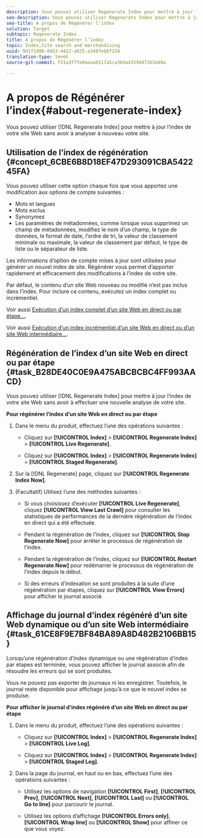 ```yaml
---
description: Vous pouvez utiliser Regenerate Index pour mettre à jour l’index de votre site Web sans avoir à recréer votre site.
seo-description: Vous pouvez utiliser Regenerate Index pour mettre à jour l’index de votre site Web sans avoir à recréer votre site.
seo-title: A propos de Régénérer l’index
solution: Target
subtopic: Regenerate Index
title: A propos de Régénérer l’index
topic: Index,Site search and merchandising
uuid: 9d1f1d88-0453-4422-a625-a348febbf224
translation-type: tm+mt
source-git-commit: f21a3f7fe0aeaab517a5ca36da43594873b3e69a

---
```



# A propos de Régénérer l’index{#about-regenerate-index}

Vous pouvez utiliser [!DNL Regenerate Index] pour mettre à jour l’index de votre site Web sans avoir à analyser à nouveau votre site.

## Utilisation de l’index de régénération {#concept_6CBE6B8D18EF47D293091CBA542245FA}

Vous pouvez utiliser cette option chaque fois que vous apportez une modification aux options de compte suivantes :

* Mots et langues
* Mots exclus
* Synonymes
* Les paramètres de métadonnées, comme lorsque vous supprimez un champ de métadonnées, modifiez le nom d’un champ, le type de données, le format de date, l’ordre de tri, la valeur de classement minimale ou maximale, la valeur de classement par défaut, le type de liste ou le séparateur de liste.

Les informations d’option de compte mises à jour sont utilisées pour générer un nouvel index de site. Régénérer vous permet d’apporter rapidement et efficacement des modifications à l’index de votre site.

Par défaut, le contenu d’un site Web nouveau ou modifié n’est pas inclus dans l’index. Pour inclure ce contenu, exécutez un index complet ou incrémentiel.

Voir aussi [Exécution d’un index complet d’un site Web en direct ou par étape...](../c-about-index-menu/c-about-full-index.md#task_F7FE04D8A1654A7787FCCA31B45EB42D).

Voir aussi [Exécution d’un index incrémentiel d’un site Web en direct ou d’un site Web intermédiaire...](../c-about-index-menu/c-about-incremental-index.md#task_9BFB6157F3884B2FAECB7E0E9CA318CB).

## Régénération de l’index d’un site Web en direct ou par étape {#task_B28DE40C0E9A475ABCBCBC4FF993AACD}

Vous pouvez utiliser [!DNL Regenerate Index] pour mettre à jour l’index de votre site Web sans avoir à effectuer une nouvelle analyse de votre site.

**Pour régénérer l’index d’un site Web en direct ou par étape**

1. Dans le menu du produit, effectuez l’une des opérations suivantes :

   * Cliquez sur **[!UICONTROL Index]** > **[!UICONTROL Regenerate Index]** > **[!UICONTROL Live Regenerate]**.

   * Cliquez sur **[!UICONTROL Index]** > **[!UICONTROL Regenerate Index]** > **[!UICONTROL Staged Regenerate]**.

1. Sur la [!DNL Regenerate] page, cliquez sur **[!UICONTROL Regenerate Index Now]**.
1. (Facultatif) Utilisez l’une des méthodes suivantes :

   * Si vous choisissez d’exécuter **[!UICONTROL Live Regenerate]**, cliquez **[!UICONTROL View Last Crawl]** pour consulter les statistiques de performances de la dernière régénération de l’index en direct qui a été effectuée.

   * Pendant la régénération de l’index, cliquez sur **[!UICONTROL Stop Regenerate Now]** pour arrêter le processus de régénération de l’index.
   * Pendant la régénération de l’index, cliquez sur **[!UICONTROL Restart Regenerate Now]** pour redémarrer le processus de régénération de l’index depuis le début.
   * Si des erreurs d’indexation se sont produites à la suite d’une régénération par étapes, cliquez sur **[!UICONTROL View Errors]** pour afficher le journal associé.

## Affichage du journal d’index régénéré d’un site Web dynamique ou d’un site Web intermédiaire {#task_61CE8F9E7BF84BA89A8D482B2106BB15}

Lorsqu’une régénération d’index dynamique ou une régénération d’index par étapes est terminée, vous pouvez afficher le journal associé afin de résoudre les erreurs qui se sont produites.

Vous ne pouvez pas exporter de journaux ni les enregistrer. Toutefois, le journal reste disponible pour affichage jusqu’à ce que le nouvel index se produise.

**Pour afficher le journal d’index régénéré d’un site Web en direct ou par étape**

1. Dans le menu du produit, effectuez l’une des opérations suivantes :

   * Cliquez sur **[!UICONTROL Index]** > **[!UICONTROL Regenerate Index]** > **[!UICONTROL Live Log]**.

   * Cliquez sur **[!UICONTROL Index]** > **[!UICONTROL Regenerate Index]** > **[!UICONTROL Staged Log]**.

1. Dans la page du journal, en haut ou en bas, effectuez l’une des opérations suivantes :

   * Utilisez les options de navigation **[!UICONTROL First]**, **[!UICONTROL Prev]**, **[!UICONTROL Next]**, **[!UICONTROL Last]** ou **[!UICONTROL Go to line]** pour parcourir le journal.

   * Utilisez les options d’affichage **[!UICONTROL Errors only]**, **[!UICONTROL Wrap line]** ou **[!UICONTROL Show]** pour affiner ce que vous voyez.

